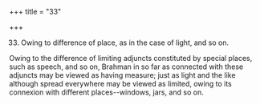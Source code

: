 +++
title = "33"

+++


33. Owing to difference of place, as in the case of light, and so on.

Owing to the difference of limiting adjuncts constituted by special places, such as speech, and so on, Brahman in so far as connected with these adjuncts may be viewed as having measure; just as light and the like although spread everywhere may be viewed as limited, owing to its connexion with different places--windows, jars, and so on.

